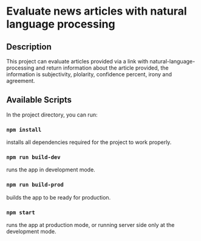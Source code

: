 # Evaluate news articles with natural language processing

## Description

This project can evaluate articles provided via a link with natural-language-processing and return information about the article provided, the information is subjectivity, plolarity, confidence percent, irony and agreement.

## Available Scripts

In the project directory, you can run:

### `npm install`

installs all dependencies required for the project to work properly.

### `npm run build-dev`

runs the app in development mode.

### `npm run build-prod`

builds the app to be ready for production.

### `npm start`

runs the app at production mode, or running server side only at the development mode.